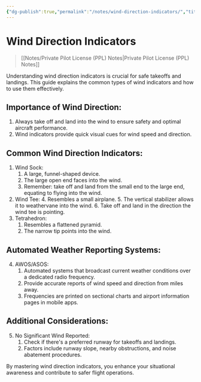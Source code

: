 ```yaml
---
{"dg-publish":true,"permalink":"/notes/wind-direction-indicators/","title":"Wind Direction Indicators","tags":["aviation","classnotes"]}
---
```



# Wind Direction Indicators
> [[Notes/Private Pilot License (PPL) Notes\|Private Pilot License (PPL) Notes]]

Understanding wind direction indicators is crucial for safe takeoffs and landings. This guide explains the common types of wind indicators and how to use them effectively.

## Importance of Wind Direction:

1. Always take off and land into the wind to ensure safety and optimal aircraft performance.
2. Wind indicators provide quick visual cues for wind speed and direction.

## Common Wind Direction Indicators:

1. Wind Sock:
    1. A large, funnel-shaped device.
    2. The large open end faces into the wind.
    3. Remember: take off and land from the small end to the large end, equating to flying into the wind.
2. Wind Tee:
    4. Resembles a small airplane.
    5. The vertical stabilizer allows it to weathervane into the wind.
    6. Take off and land in the direction the wind tee is pointing.
3. Tetrahedron:
    1. Resembles a flattened pyramid.
    2. The narrow tip points into the wind.

## Automated Weather Reporting Systems:

4. AWOS/ASOS:
    1. Automated systems that broadcast current weather conditions over a dedicated radio frequency.
    2. Provide accurate reports of wind speed and direction from miles away.
    3. Frequencies are printed on sectional charts and airport information pages in mobile apps.

## Additional Considerations:

5. No Significant Wind Reported:
    1. Check if there's a preferred runway for takeoffs and landings.
    2. Factors include runway slope, nearby obstructions, and noise abatement procedures.

By mastering wind direction indicators, you enhance your situational awareness and contribute to safer flight operations.